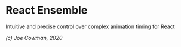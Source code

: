 # React Ensemble

Intuitive and precise control over complex animation timing for React

_(c) Joe Cowman, 2020_
